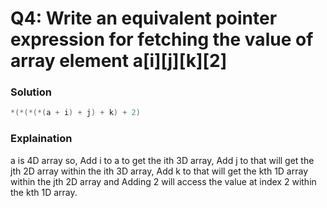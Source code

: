 # Q4: Write an equivalent pointer expression for fetching the value of array element a[i][j][k][2]

### Solution
```C
*(*(*(*(a + i) + j) + k) + 2)
```

### Explaination
a is 4D array so, 
Add i to a to get the ith 3D array, 
Add j to that will get the jth 2D array within the ith 3D array, 
Add k to that will  get the kth 1D array within the jth 2D array and 
Adding 2 will access the value at index 2 within the kth 1D array.
